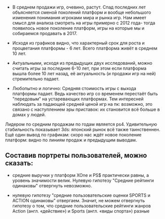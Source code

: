 - В среднем продажи игр, очевино, растут. Спад последних лет объясняется сменой поколений платформ и вообще небольшого изменения понимания игроками мира и рынка игр. Нам имеет смысл для анализа смотреть на игры примерно с 2012 года- тогда появилось новое поколение платформ, игры на которые мы и собираемся продавать в 2017.

- Исходя из графиков видно, что характерный срок для роста и процветания платформы - 6 лет. Всего платформа живёт в среднем 10 лет.

- Актуальными, исходя из предыдущих двух исследований, можно считать игры за последние 6-10 лет, при этом если платформа вышла более 10 лет назад, её актуальность (и продажи игр на ней) стремительно падает.
- Любопытно и логично: Средняя стоимость игры с выхода платформы падает. Ведь качество игр со временем перестаёт быть "передовым" на устаревающих платформах. Тем интересней наблюдать за падающей средней ценой игр на пк: возможно, это связано с наступлением эры приставок: их становится всё больше в домах у людей.

Лидером по средним продажам по годам является ps4. Удивительную стабильность показывает 3ds: японский рынок всё также таинственнен.
Ещё один вывод по графикам: скоро нас ждёт новое поколение платформ: видно по линиям продаж и предыдущим выводам.

## Составив портреты пользователей, можно сказать:

- средние выручки у платформ XOne и PS$ практически равны, а уровень значимости велик. Нулевую гипотезу "Средние рейтинги одинаковы" отвергнуть невозможно.

- нулевую гипотезу "средние пользовательские оценки SPORTS и ACTION одинаковы" отвергаем. Значит, не можем отвергнуть гипотезу о том, что средние пользовательские рейтинги жанров Action (англ. «действие») и Sports (англ. «виды спорта») разные
